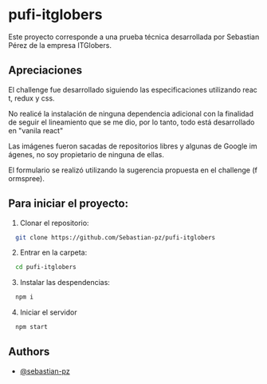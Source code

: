 # pufi-itglobers

Este proyecto corresponde a una prueba técnica desarrollada por Sebastian Pérez de la empresa ITGlobers.

## Apreciaciones

El challenge fue desarrollado siguiendo las especificaciones utilizando react, redux y css.

No realicé la instalación de ninguna dependencia adicional con la finalidad de seguir el lineamiento que se me dio, por lo tanto, todo está desarrollado en "vanila react"

Las imágenes fueron sacadas de repositorios libres y algunas de Google imágenes, no soy propietario de ninguna de ellas.

El formulario se realizó utilizando la sugerencia propuesta en el challenge (formspree).

## Para iniciar el proyecto:

1. Clonar el repositorio:

```bash
  git clone https://github.com/Sebastian-pz/pufi-itglobers
```

2. Entrar en la carpeta:

```bash
  cd pufi-itglobers
```

3. Instalar las despendencias:

```bash
  npm i
```

4. Iniciar el servidor

```bash
  npm start
```

## Authors

- [@sebastian-pz](https://github.com/Sebastian-pz)
